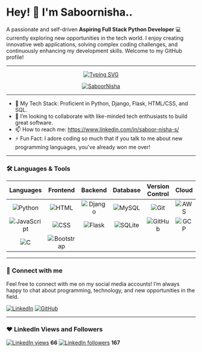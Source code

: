 # Hey! 👋 I'm Saboornisha..

A passionate and self-driven **Aspiring Full Stack Python Developer** 💻 currently exploring new opportunities in the tech world. I enjoy creating innovative web applications, solving complex coding challenges, and continuously enhancing my development skills. Welcome to my GitHub profile!

---

<!-- Typing SVG -->
<p align="center">
  <a href="https://git.io/typing-svg">
    <img src="https://readme-typing-svg.demolab.com?font=Fira+Code&pause=1000&width=435&lines=3rd+Year+Information+Technology+Student;Developing+innovative+solutions;Always+learning+new+technologies" alt="Typing SVG" />
  </a>
</p>

<!-- Trophy Stats -->
<p align="center">
  <a href="https://github.com/ryo-ma/github-profile-trophy">
    <img src="https://github-profile-trophy.vercel.app/?username=SaboorNisha&theme=darkhub&no-frame=true&no-bg=false&margin-w=4" alt="SaboorNisha" />
  </a>
</p>

---

- 🌱 My Tech Stack: Proficient in Python, Django, Flask, HTML/CSS, and SQL.
- 👯 I’m looking to collaborate with like-minded tech enthusiasts to build great software.
- 📫 How to reach me: https://www.linkedin.com/in/saboor-nisha-s/
- ⚡ Fun Fact: I adore coding so much that if you talk to me about new programming languages, you've already won me over!
---
### 🛠️ **Languages & Tools** 

| **Languages** | **Frontend** | **Backend** | **Database** | **Version Control** | **Cloud** |
|:------------:|:------------:|:-----------:|:------------:|:------------------:|:--------:|
| ![Python](https://img.shields.io/badge/-Python-3776AB?style=flat&logo=Python&logoColor=white)   | ![HTML](https://img.shields.io/badge/-HTML5-E34F26?style=flat&logo=HTML5&logoColor=white)   | ![Django](https://img.shields.io/badge/-Django-092E20?style=flat&logo=Django&logoColor=white) | ![MySQL](https://img.shields.io/badge/-MySQL-4479A1?style=flat&logo=MySQL&logoColor=white)   | ![Git](https://img.shields.io/badge/-Git-F05032?style=flat&logo=Git&logoColor=white)   | ![AWS](https://img.shields.io/badge/-AWS-232F3E?style=flat&logo=Amazon-AWS&logoColor=white)   |
| ![JavaScript](https://img.shields.io/badge/-JavaScript-F7DF1E?style=flat&logo=JavaScript&logoColor=black)   | ![CSS](https://img.shields.io/badge/-CSS3-1572B6?style=flat&logo=CSS3&logoColor=white)  | ![Flask](https://img.shields.io/badge/-Flask-000000?style=flat&logo=Flask&logoColor=white)   | ![SQLite](https://img.shields.io/badge/-SQLite-003B57?style=flat&logo=SQLite&logoColor=white)  | ![GitHub](https://img.shields.io/badge/-GitHub-181717?style=flat&logo=GitHub&logoColor=white)  | ![GCP](https://img.shields.io/badge/-GCP-4285F4?style=flat&logo=Google-Cloud&logoColor=white)  |
| ![C](https://img.shields.io/badge/-C-A8B9CC?style=flat&logo=C&logoColor=white)     | ![Bootstrap](https://img.shields.io/badge/-Bootstrap-563D7C?style=flat&logo=Bootstrap&logoColor=white)   |    |  |   |  |

---

### 💬 **Connect with me** 

Feel free to connect with me on my social media accounts! I’m always happy to chat about programming, technology, and new opportunities in the field.

[![LinkedIn](https://img.shields.io/badge/-LinkedIn-0077B5?style=flat&logo=Linkedin&logoColor=white)](https://linkedin.com/in/saboornisha)
[![GitHub](https://img.shields.io/badge/-GitHub-181717?style=flat&logo=github&logoColor=white)](https://github.com/Saboornisha)

---

### ❤ **LinkedIn Views and Followers**

[![LinkedIn views](https://img.shields.io/badge/-Profile%20Views-0A66C2?style=flat&logo=LinkedIn&logoColor=white)](https://linkedin.com/in/saboornisha) **66**
[![LinkedIn followers](https://img.shields.io/badge/-Followers-0A66C2?style=flat&logo=LinkedIn&logoColor=white)](https://linkedin.com/in/saboornisha) **167**


